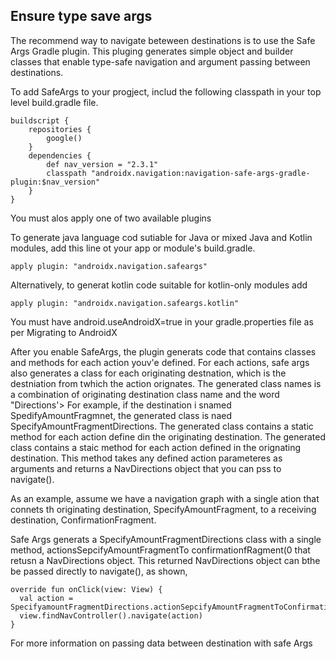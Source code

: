 
## Ensure type save args
The recommend way to navigate beteween destinations is to use the Safe Args Gradle plugin. This pluging generates simple object and builder classes that enable type-safe navigation and argument passing between destinations. 

To add SafeArgs to your progject, includ the following classpath in your top level build.gradle file. 
```
buildscript {
    repositories {
        google()
    }
    dependencies {
        def nav_version = "2.3.1"
        classpath "androidx.navigation:navigation-safe-args-gradle-plugin:$nav_version"
    }
}
```

You must alos apply one of two available plugins

To generate java language cod sutiable for Java or mixed Java and Kotlin modules, add this line ot your app or module's build.gradle. 
```
apply plugin: "androidx.navigation.safeargs"
```

Alternatively, to generat kotlin code suitable for kotlin-only modules add
```
apply plugin: "androidx.navigation.safeargs.kotlin"
```

You must have android.useAndroidX=true in your gradle.properties file as per Migrating to AndroidX

After you enable SafeArgs, the plugin generats code that contains classes and methods for each action youv'e defined. For each actions, safe args also generates a class for each originating destnation, which is the destniation from twhich the action orignates. The generated class names is a combination of originating destination class name and the word "Directions'> For example, if the destination i snamed SpedifyAmountFragmnet, the generated class is naed SpecifyAmountFragmentDirections. The generated class contains a static method for each action define din the originating destination. The generated class contains a staic method for each action defined in the orignating destination. This method takes any defined action parameteres as arguments and returns a NavDirections object that you can pss to navigate(). 

As an example, assume we have a navigation graph with a single ation that connets th originating destination, SpecifyAmountFragment,  to a receiving destination, ConfirmationFragment. 

Safe Args generats a SpecifyAmountFragmentDirections class with a single method, actionsSepcifyAmountFragmentTo confirmationfRagment(0 that retusn a NavDirections object. This returned NavDirections object can bthe be passed directly to navigate(), as shown, 

```
override fun onClick(view: View) {
  val action = SpecifyamountFragmentDirections.actionSepcifyAmountFragmentToConfirmationFragment()
  view.findNavController().navigate(action)
}

```

For more information on passing data between destination with safe Args 
